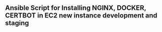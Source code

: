 ## Ansible Script for Installing NGINX, DOCKER, CERTBOT in EC2 new instance development and staging
